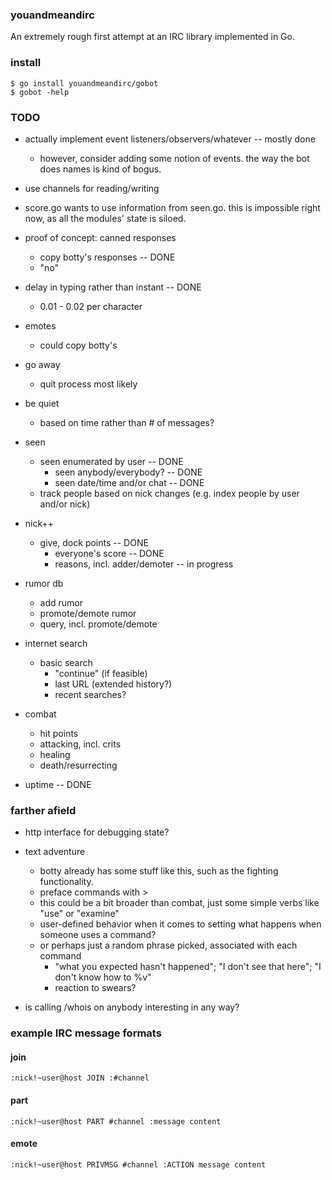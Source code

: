 ### youandmeandirc

An extremely rough first attempt at an IRC library implemented in Go.

### install

    $ go install youandmeandirc/gobot
    $ gobot -help

### TODO

* actually implement event listeners/observers/whatever -- mostly done
  * however, consider adding some notion of events. the way the bot does names is kind of bogus.

* use channels for reading/writing

* score.go wants to use information from seen.go. this is impossible right now, as all the modules' state is siloed.

* proof of concept: canned responses
	* copy botty's responses -- DONE
	* "no"
* delay in typing rather than instant -- DONE
	* 0.01 - 0.02 per character
* emotes
	* could copy botty's
* go away
	* quit process most likely
* be quiet
	* based on time rather than # of messages?
* seen
  * seen enumerated by user -- DONE
	* seen anybody/everybody? -- DONE
	* seen date/time and/or chat -- DONE
  * track people based on nick changes (e.g. index people by user and/or nick)
* nick++
  * give, dock points -- DONE
	* everyone's score -- DONE
	* reasons, incl. adder/demoter -- in progress
* rumor db
	* add rumor
	* promote/demote rumor
	* query, incl. promote/demote
* internet search
  * basic search
	* "continue" (if feasible)
	* last URL (extended history?)
	* recent searches?
* combat
	* hit points
 	* attacking, incl. crits
  	* healing
   	* death/resurrecting
* uptime -- DONE

### farther afield

* http interface for debugging state?

* text adventure
	* botty already has some stuff like this, such as the fighting functionality.
	* preface commands with >
 	* this could be a bit broader than combat, just some simple verbs like "use" or "examine"
  	* user-defined behavior when it comes to setting what happens when someone uses a command?
   	* or perhaps just a random phrase picked, associated with each command
    	* "what you expected hasn't happened"; "I don't see that here"; "I don't know how to %v"
     	* reaction to swears?

* is calling /whois on anybody interesting in any way?

### example IRC message formats

#### join
`:nick!~user@host JOIN :#channel`

#### part
`:nick!~user@host PART #channel :message content`

#### emote
`:nick!~user@host PRIVMSG #channel :ACTION message content`

